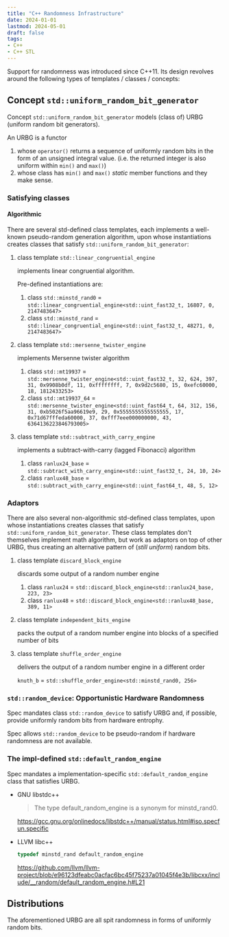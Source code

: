 ```yaml
---
title: "C++ Randomness Infrastructure"
date: 2024-01-01
lastmod: 2024-05-01
draft: false
tags:
- C++
- C++ STL
---
```


Support for randomness was introduced since C++11. Its design revolves around the following types of templates / classes / concepts:

## Concept `std::uniform_random_bit_generator`

Concept `std::uniform_random_bit_generator` models (class of) URBG (uniform random bit generators).

An URBG is a functor
1. whose `operator()` returns a sequence of uniformly random bits in the form of an unsigned integral value. (i.e. the returned integer is also uniform within `min()` and `max()`)
2. whose class has `min()` and `max()` *static* member functions and they make sense.

### Satisfying classes

#### Algorithmic

There are several std-defined class templates, each implements a well-known pseudo-random generation algorithm, upon whose instantiations creates classes that satisfy `std::uniform_random_bit_generator`:

1. class template `std::linear_congruential_engine`

    implements linear congruential algorithm.

    Pre-defined instantiations are:
    
    1. class `std::minstd_rand0` = `std::linear_congruential_engine<std::uint_fast32_t, 16807, 0, 2147483647>`
    2. class `std::minstd_rand` = `std::linear_congruential_engine<std::uint_fast32_t, 48271, 0, 2147483647>`

2. class template `std::mersenne_twister_engine`

    implements Mersenne twister algorithm
    
    1. class `std::mt19937` = `std::mersenne_twister_engine<std::uint_fast32_t, 32, 624, 397, 31, 0x9908b0df, 11, 0xffffffff, 7, 0x9d2c5680, 15, 0xefc60000, 18, 1812433253>`
    2. class `std::mt19937_64` = `std::mersenne_twister_engine<std::uint_fast64_t, 64, 312, 156, 31, 0xb5026f5aa96619e9, 29, 0x5555555555555555, 17, 0x71d67fffeda60000, 37, 0xfff7eee000000000, 43, 6364136223846793005>`

3. class template `std::subtract_with_carry_engine`

    implements a subtract-with-carry (lagged Fibonacci) algorithm

    1. class `ranlux24_base` = `std::subtract_with_carry_engine<std::uint_fast32_t, 24, 10, 24>`
    2. class `ranlux48_base` = `std::subtract_with_carry_engine<std::uint_fast64_t, 48, 5, 12>`

### Adaptors

There are also several non-algorithmic std-defined class templates, upon whose instantiations creates classes that satisfy `std::uniform_random_bit_generator`.
These class templates don't themselves implement math algorithm, but work as adaptors on top of other URBG, thus creating an alternative pattern of (*still uniform*) random bits.

1. class template `discard_block_engine` 

    discards some output of a random number engine

    1. class `ranlux24` = `std::discard_block_engine<std::ranlux24_base, 223, 23>`
    2. class `ranlux48` = `std::discard_block_engine<std::ranlux48_base, 389, 11>`

2. class template `independent_bits_engine`

    packs the output of a random number engine into blocks of a specified number of bits

3. class template `shuffle_order_engine`

    delivers the output of a random number engine in a different order

    `knuth_b` = `std::shuffle_order_engine<std::minstd_rand0, 256>`

### `std::random_device`: Opportunistic Hardware Randomness

Spec mandates class `std::random_device` to satisfy URBG and, if possible, provide uniformly random bits from hardware entrophy.

Spec allows `std::random_device` to be pseudo-random if hardware randomness are not available.

### The impl-defined `std::default_random_engine`

Spec mandates a implementation-specific `std::default_random_engine` class that satisfies URBG.

- GNU libstdc++

    > The type default_random_engine is a synonym for minstd_rand0.

    https://gcc.gnu.org/onlinedocs/libstdc++/manual/status.html#iso.specfun.specific

- LLVM libc++

    ```c++
    typedef minstd_rand default_random_engine
    ```

    https://github.com/llvm/llvm-project/blob/e96123dfeabc0acfac6bc45f75237a01045f4e3b/libcxx/include/__random/default_random_engine.h#L21



## Distributions

The aforementioned URBG are all spit randomness in forms of uniformly random bits.
